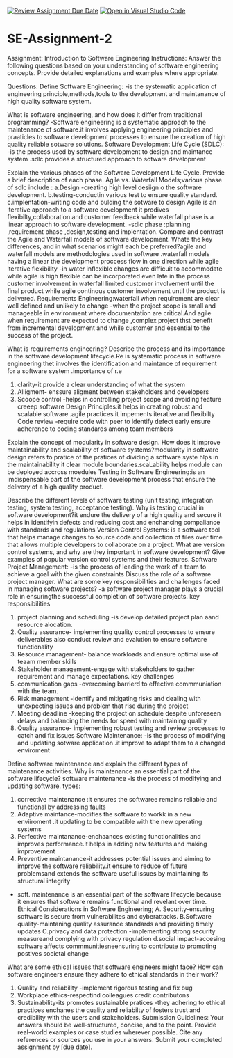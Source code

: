[![Review Assignment Due Date](https://classroom.github.com/assets/deadline-readme-button-24ddc0f5d75046c5622901739e7c5dd533143b0c8e959d652212380cedb1ea36.svg)](https://classroom.github.com/a/-ucQIGTc)
[![Open in Visual Studio Code](https://classroom.github.com/assets/open-in-vscode-718a45dd9cf7e7f842a935f5ebbe5719a5e09af4491e668f4dbf3b35d5cca122.svg)](https://classroom.github.com/online_ide?assignment_repo_id=15237733&assignment_repo_type=AssignmentRepo)
# SE-Assignment-2
Assignment: Introduction to Software Engineering
Instructions:
Answer the following questions based on your understanding of software engineering concepts. Provide detailed explanations and examples where appropriate.

Questions:
Define Software Engineering:
-is the systematic application of engineering principle,methods,tools to the development and maintanance of high quality software system.

What is software engineering, and how does it differ from traditional programming?
-Software engineering is a systematic approach to the maintenance of software.it involves applying engineering principles and praaticles to software development processes to ensure the creation of high quality reliable sotware solutions.
Software Development Life Cycle (SDLC):
-is the process used by software development to design and maintance system .sdlc provides a structured approach to sotware development

Explain the various phases of the Software Development Life Cycle. Provide a brief description of each phase.
Agile vs. Waterfall Models;various phase of sdlc include :
a.Design -creating high level desiign o the software development. 
b.testing-conductin various test to ensure quality standard.
c.implentation-writing code and bulding the sotware to design
Agile is an iterative approach to a software development it prodives flexibilty,collaboration and customer feedback while waterfall phase is a linear approach to software development.
-sdlc phase :planning ,requirement phase ,design,testing and implentation. 
Compare and contrast the Agile and Waterfall models of software development. Whate the key differences, and in what scenarios might each be preferred?agile and waterfall models are methodologies used in software .waterfall models having a linear the development proccess flow in one direction while agile iterative
flexibility -in water inflexible changes are difficuit to accommodate while agile is high flexible can be incorporated even late in the process 
customer involvement in waterfall limited customer involvement until the final product while agile continous customer involvement until the product is delivered.
Requirements Engineering:waterfall when requirement are clear well defined and unlikely to change -when the project scope is small and manageable in environment where documentation are critical.And agile when requirement are expected to change ,complex project thst benefit from incremental development and while customer and essential to the success of the project.

What is requirements engineering? Describe the process and its importance in the software development lifecycle.Re is systematic process in software engineering thet involves the identification and maintance of requirement for a software system .importance of r.e 
1. clarity-it provide a clear understanding of what the system
2. Alligment- enssure aligment between stakeholders and developers
3. Scoope control -helps in controlling project scope and avoiding feature creeep
software Design Principles:it helps in creating robust and scalable software .agile practices it impements iterative and flexibilty  
Code review -require code with peer to identify defect early ensure adherence to coding standards among team members

Explain the concept of modularity in software design. How does it improve maintainability and scalability of software systems?modularity in software design refers to pratice of the pratices of dividing a software syste hlps in the maintainability  it clear module boundaries.scaLability helps module can be deployed accross moedules
Testing in Software Engineering:is an imdispensable part of the software development process that ensure the delivery of a high quality product.

Describe the different levels of software testing (unit testing, integration testing, system testing, acceptance testing). Why is testing crucial in software development?it endure the delivery of  a high quality and secure it helps in identifyin defects and reducing cost and enchancing compaliance with standards and regulations
Version Control Systems:
is a software tool that helps manage changes to source code  and collection of files over time that allows multiple developers to collaborate on a project.
What are version control systems, and why are they important in software development? Give examples of popular version control systems and their features.
Software Project Management:
-is the process of leading the work of a team to achieve a goal with the given constraints
Discuss the role of a software project manager. What are some key responsibilities and challenges faced in managing software projects?
-a software project manager plays a crucial role in ensuringthe successful completion of software projects.
key responsibilities
1. project planning and scheduling -is develop detailed project plan aand resource alocation.
2. Quality assurance- implementing quality control processes to ensure deliverables also conduct review and evalution to ensure software functionality 
3. Resource management- balance workloads and ensure optimal use of teaam member skills
4. Stakeholder management-engage with stakeholders to  gather requirement and manage expectations.
key  challenges
1. communication gaps -overcoming barrierd to effective commmuniation with the team.
2. Risk management -identify and mitigating risks and dealing with unexpecting issues and problem that rise during the project
3. Meeting  deadline -keeping the project on schedule despite unforeseen delays and balancing the needs for speed with maintaining quality
4. Quality assurance- implementing robust testing and review processes to catch and fix issues 
Software Maintenance:
-is the process of modifying and updating sotware application .it improve to  adapt them to a changed enviroment

Define software maintenance and explain the different types of maintenance activities. Why is maintenance an essential part of the software lifecycle?
software maintenance -is the process of modifying and updating software.
types: 
1. corrective maintenance :it ensures the softwaree remains reliable and functional by addressing faults 
 2. Adaptive maintance-modifies the software to workk in a new enviiroment .it updating to  be compatible with  the new operating systems
 3. Perfective maintanance-enchaances existing functionalities and improves  performance.it helps in adding new features and making improvement
 4. Preventive maintanance-it addresses potential issues and aiming to improve the software reliability.it ensure to reduce of future problemsand extends the software useful issues by maintaining its structural integrity
- soft. maintenance is an essential part of the software lifecycle because it ensures that software remains functional and revelant over time. 
Ethical Considerations in Software Engineering;
 A. Security-ensuring software is secure from vulnerabilites and cyberattacks.
 B.Software quality-maintaning quality assurance standards and providing timely updates
 C.privacy and  data protection -implementing strong security measureand complying with privacy regulation
 d.social impact-accesing software affects commmunitiesneensuring to contribute to promoting postives societal
 change

What are some ethical issues that software engineers might face? How can software engineers ensure they adhere to ethical standards in their work?
1.  Quality and reliability -implement rigorous testing and fix bug 
2. Workplace ethics-respectind colleagues credit  contributons
3. Sustainability-its promotes sustainable pratices
-they adhering to ethical practices enchanes the quality and reliabilty of fosters trust and credibility with the users and stakeholders.
Submission Guidelines:
Your answers should be well-structured, concise, and to the point.
Provide real-world examples or case studies wherever possible.
Cite any references or sources you use in your answers.
Submit your completed assignment by [due date].
